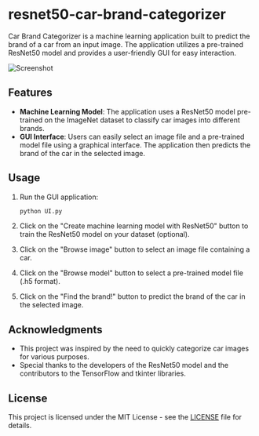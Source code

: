 # resnet50-car-brand-categorizer

Car Brand Categorizer is a machine learning application built to predict the brand of a car from an input image. The application utilizes a pre-trained ResNet50 model and provides a user-friendly GUI for easy interaction.

![Screenshot](https://github.com/burakkeless/resnet50-car-brand-categorizer/assets/56159332/7b375636-8839-4592-8187-4cd3f9ceeb12)

## Features

- **Machine Learning Model**: The application uses a ResNet50 model pre-trained on the ImageNet dataset to classify car images into different brands.
- **GUI Interface**: Users can easily select an image file and a pre-trained model file using a graphical interface. The application then predicts the brand of the car in the selected image.

## Usage

1. Run the GUI application:
    ```bash
    python UI.py
    ```

2. Click on the "Create machine learning model with ResNet50" button to train the ResNet50 model on your dataset (optional).
3. Click on the "Browse image" button to select an image file containing a car.
4. Click on the "Browse model" button to select a pre-trained model file (.h5 format).
5. Click on the "Find the brand!" button to predict the brand of the car in the selected image.

## Acknowledgments

- This project was inspired by the need to quickly categorize car images for various purposes.
- Special thanks to the developers of the ResNet50 model and the contributors to the TensorFlow and tkinter libraries.

## License

This project is licensed under the MIT License - see the [LICENSE](LICENSE) file for details.
